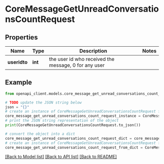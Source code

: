 # CoreMessageGetUnreadConversationsCountRequest


## Properties

Name | Type | Description | Notes
------------ | ------------- | ------------- | -------------
**useridto** | **int** | the user id who received the message, 0 for any user | 

## Example

```python
from openapi_client.models.core_message_get_unread_conversations_count_request import CoreMessageGetUnreadConversationsCountRequest

# TODO update the JSON string below
json = "{}"
# create an instance of CoreMessageGetUnreadConversationsCountRequest from a JSON string
core_message_get_unread_conversations_count_request_instance = CoreMessageGetUnreadConversationsCountRequest.from_json(json)
# print the JSON string representation of the object
print(CoreMessageGetUnreadConversationsCountRequest.to_json())

# convert the object into a dict
core_message_get_unread_conversations_count_request_dict = core_message_get_unread_conversations_count_request_instance.to_dict()
# create an instance of CoreMessageGetUnreadConversationsCountRequest from a dict
core_message_get_unread_conversations_count_request_from_dict = CoreMessageGetUnreadConversationsCountRequest.from_dict(core_message_get_unread_conversations_count_request_dict)
```
[[Back to Model list]](../README.md#documentation-for-models) [[Back to API list]](../README.md#documentation-for-api-endpoints) [[Back to README]](../README.md)


